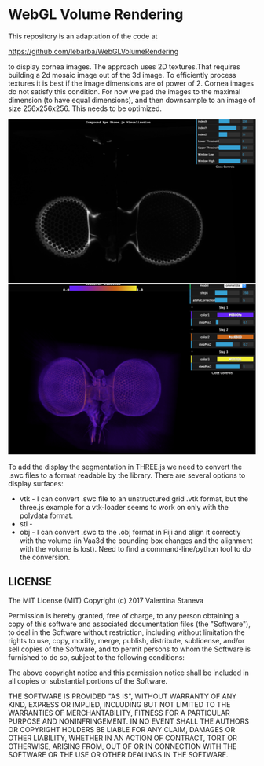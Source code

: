 WebGL Volume Rendering
====================

This repository is an adaptation of the code at 

https://github.com/lebarba/WebGLVolumeRendering

to display cornea images. The approach uses 2D textures.That requires building a 2d mosaic image out of the 3d image. To efficiently process textures it is best if the image dimensions are of power of 2. Cornea images do not satisfy this condition. For now we pad the images to the maximal dimension (to have equal dimensions), and then downsample to an image of size 256x256x256. This needs to be optimized.


![Screenshot1](https://raw.githubusercontent.com/valentina-s/WebGLVolumeRendering/master/img/slices.png)    
![Screenshot2](https://raw.githubusercontent.com/valentina-s/WebGLVolumeRendering/master/img/3dvis_controls.png)     

To add the display the segmentation in THREE.js we need to convert the .swc files to a format readable by the library. There are several options to display surfaces:

* vtk - I can convert .swc file to an unstructured grid .vtk format, but the three.js example for a vtk-loader seems to work on only with the polydata format.
* stl - 
* obj - I can convert .swc to the .obj format in Fiji and align it correctly with the volume (in Vaa3d the bounding box changes and the alignment with the volume is lost). Need to find a command-line/python tool to do the conversion.



## LICENSE

The MIT License (MIT)
Copyright (c) 2017 Valentina Staneva

Permission is hereby granted, free of charge, to any person obtaining a copy of this software and associated documentation files (the "Software"), to deal in the Software without restriction, including without limitation the rights to use, copy, modify, merge, publish, distribute, sublicense, and/or sell copies of the Software, and to permit persons to whom the Software is furnished to do so, subject to the following conditions:

The above copyright notice and this permission notice shall be included in all copies or substantial portions of the Software.

THE SOFTWARE IS PROVIDED "AS IS", WITHOUT WARRANTY OF ANY KIND, EXPRESS OR IMPLIED, INCLUDING BUT NOT LIMITED TO THE WARRANTIES OF MERCHANTABILITY, FITNESS FOR A PARTICULAR PURPOSE AND NONINFRINGEMENT. IN NO EVENT SHALL THE AUTHORS OR COPYRIGHT HOLDERS BE LIABLE FOR ANY CLAIM, DAMAGES OR OTHER LIABILITY, WHETHER IN AN ACTION OF CONTRACT, TORT OR OTHERWISE, ARISING FROM, OUT OF OR IN CONNECTION WITH THE SOFTWARE OR THE USE OR OTHER DEALINGS IN THE SOFTWARE.

